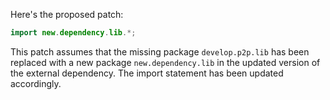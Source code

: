 Here's the proposed patch:

```java
import new.dependency.lib.*;
```

This patch assumes that the missing package `develop.p2p.lib` has been replaced with a new package `new.dependency.lib` in the updated version of the external dependency. The import statement has been updated accordingly.